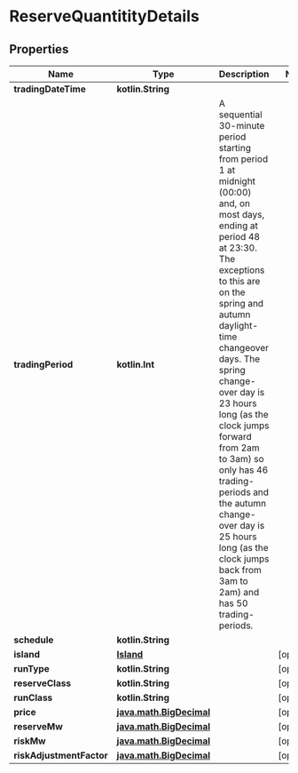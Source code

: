 
# ReserveQuantitityDetails

## Properties
Name | Type | Description | Notes
------------ | ------------- | ------------- | -------------
**tradingDateTime** | **kotlin.String** |  | 
**tradingPeriod** | **kotlin.Int** | A sequential 30-minute period starting from period 1 at midnight (00:00) and, on most days, ending at period 48 at 23:30.  The exceptions to this are on the spring and autumn daylight-time changeover days. The spring change-over day is 23 hours long (as the clock jumps forward from 2am to 3am) so only has 46 trading-periods and the autumn change-over day is 25 hours long (as the clock jumps back from 3am to 2am) and has 50 trading-periods. | 
**schedule** | **kotlin.String** |  | 
**island** | [**Island**](Island.md) |  |  [optional]
**runType** | **kotlin.String** |  |  [optional]
**reserveClass** | **kotlin.String** |  |  [optional]
**runClass** | **kotlin.String** |  |  [optional]
**price** | [**java.math.BigDecimal**](java.math.BigDecimal.md) |  |  [optional]
**reserveMw** | [**java.math.BigDecimal**](java.math.BigDecimal.md) |  |  [optional]
**riskMw** | [**java.math.BigDecimal**](java.math.BigDecimal.md) |  |  [optional]
**riskAdjustmentFactor** | [**java.math.BigDecimal**](java.math.BigDecimal.md) |  |  [optional]



